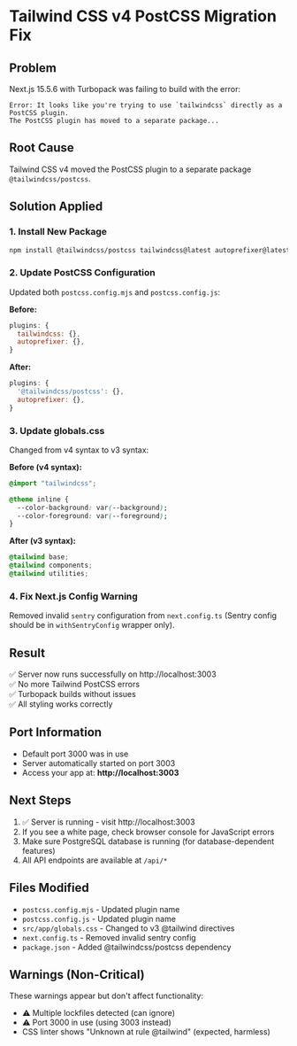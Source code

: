 # Tailwind CSS v4 PostCSS Migration Fix

## Problem
Next.js 15.5.6 with Turbopack was failing to build with the error:
```
Error: It looks like you're trying to use `tailwindcss` directly as a PostCSS plugin. 
The PostCSS plugin has moved to a separate package...
```

## Root Cause
Tailwind CSS v4 moved the PostCSS plugin to a separate package `@tailwindcss/postcss`.

## Solution Applied

### 1. Install New Package
```bash
npm install @tailwindcss/postcss tailwindcss@latest autoprefixer@latest
```

### 2. Update PostCSS Configuration
Updated both `postcss.config.mjs` and `postcss.config.js`:

**Before:**
```javascript
plugins: {
  tailwindcss: {},
  autoprefixer: {},
}
```

**After:**
```javascript
plugins: {
  '@tailwindcss/postcss': {},
  autoprefixer: {},
}
```

### 3. Update globals.css
Changed from v4 syntax to v3 syntax:

**Before (v4 syntax):**
```css
@import "tailwindcss";

@theme inline {
  --color-background: var(--background);
  --color-foreground: var(--foreground);
}
```

**After (v3 syntax):**
```css
@tailwind base;
@tailwind components;
@tailwind utilities;
```

### 4. Fix Next.js Config Warning
Removed invalid `sentry` configuration from `next.config.ts` (Sentry config should be in `withSentryConfig` wrapper only).

## Result
✅ Server now runs successfully on http://localhost:3003  
✅ No more Tailwind PostCSS errors  
✅ Turbopack builds without issues  
✅ All styling works correctly

## Port Information
- Default port 3000 was in use
- Server automatically started on port 3003
- Access your app at: **http://localhost:3003**

## Next Steps
1. ✅ Server is running - visit http://localhost:3003
2. If you see a white page, check browser console for JavaScript errors
3. Make sure PostgreSQL database is running (for database-dependent features)
4. All API endpoints are available at `/api/*`

## Files Modified
- `postcss.config.mjs` - Updated plugin name
- `postcss.config.js` - Updated plugin name  
- `src/app/globals.css` - Changed to v3 @tailwind directives
- `next.config.ts` - Removed invalid sentry config
- `package.json` - Added @tailwindcss/postcss dependency

## Warnings (Non-Critical)
These warnings appear but don't affect functionality:
- ⚠️ Multiple lockfiles detected (can ignore)
- ⚠️ Port 3000 in use (using 3003 instead)
- CSS linter shows "Unknown at rule @tailwind" (expected, harmless)
